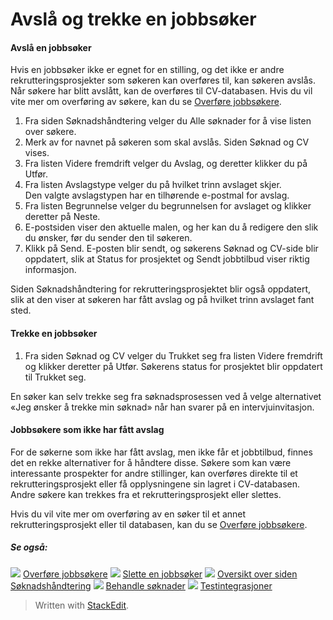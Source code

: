 # Avslå og trekke en jobbsøker

#### Avslå en jobbsøker

Hvis en jobbsøker ikke er egnet for en stilling, og det ikke er andre rekrutteringsprosjekter som søkeren kan overføres til, kan søkeren avslås. Når søkere har blitt avslått, kan de overføres til CV-databasen. Hvis du vil vite mer om overføring av søkere, kan du se  [Overføre jobbsøkere](transferring_applicants.htm).

1.  Fra siden  Søknadshåndtering  velger du  Alle søknader  for å vise listen over  søkere.
2.  Merk av for  navnet  på søkeren som skal avslås. Siden  Søknad og CV  vises.
3.  Fra listen  Videre fremdrift  velger du  Avslag, og deretter klikker du på  Utfør.
4.  Fra listen  Avslagstype  velger du på hvilket trinn avslaget skjer.  
    Den valgte avslagstypen har en tilhørende e-postmal for avslag.
5.  Fra listen  Begrunnelse  velger du begrunnelsen for avslaget og klikker deretter på  Neste.
6.  E-postsiden viser den aktuelle malen, og her kan du å redigere den slik du ønsker, før du sender den til søkeren.
7.  Klikk på  Send. E-posten blir sendt, og søkerens Søknad og CV-side blir oppdatert, slik at Status for prosjektet og  Sendt jobbtilbud  viser riktig informasjon.

Siden  Søknadshåndtering  for rekrutteringsprosjektet blir også oppdatert, slik at den viser at søkeren har fått avslag og på hvilket trinn avslaget fant sted.

#### Trekke en jobbsøker

1.  Fra siden  Søknad og CV  velger du  Trukket seg  fra listen  Videre fremdrift  og klikker deretter på  Utfør. Søkerens  status for prosjektet  blir oppdatert til  Trukket seg.

En søker kan selv trekke seg fra søknadsprosessen ved å velge alternativet «Jeg ønsker å trekke min søknad» når han svarer på en intervjuinvitasjon.

#### Jobbsøkere som ikke har fått avslag

For de søkerne som ikke har fått avslag, men ikke får et jobbtilbud, finnes det en rekke alternativer for å håndtere disse. Søkere som kan være interessante prospekter for andre stillinger, kan overføres direkte til et rekrutteringsprosjekt eller få opplysningene sin lagret i CV-databasen. Andre søkere kan trekkes fra et rekrutteringsprosjekt eller slettes.

Hvis du vil vite mer om overføring av en søker til et annet rekrutteringsprosjekt eller til databasen, kan du se  [Overføre jobbsøkere](transferring_applicants.htm).

##### Se også:

![](../Resources/Images/icon-document-link.png)  [Overføre jobbsøkere](transferring_applicants.htm)
![](../Resources/Images/icon-document-link.png)  [Slette en jobbsøker](deleting_an_applicant.htm)
![](../Resources/Images/icon-document-link.png)  [Oversikt over siden Søknadshåndtering](application_handling_page_overview.htm)
![](../Resources/Images/icon-document-link.png)  [Behandle søknader](processing_applications.htm)
![](../Resources/Images/icon-document-link.png)  [Testintegrasjoner](test_integrations.htm)


> Written with [StackEdit](https://stackedit.io/).
<!--stackedit_data:
eyJoaXN0b3J5IjpbLTEzODcyNzAzMTBdfQ==
-->